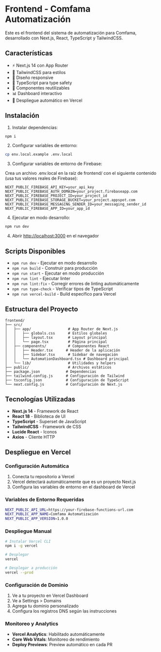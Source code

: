 # Frontend - Comfama Automatización

Este es el frontend del sistema de automatización para Comfama, desarrollado con Next.js, React, TypeScript y TailwindCSS.

## Características

- ⚡ Next.js 14 con App Router
- 🎨 TailwindCSS para estilos
- 📱 Diseño responsive
- 🔧 TypeScript para type safety
- 🎯 Componentes reutilizables
- 📊 Dashboard interactivo
- 🚀 Despliegue automático en Vercel

## Instalación

1. Instalar dependencias:

```bash
npm i
```

2. Configurar variables de entorno:

```bash
cp env.local.example .env.local
```

3. Configurar variables de entorno de Firebase:

Crea un archivo .env.local en la raíz de frontend/ con el siguiente contenido (usa tus valores reales de Firebase):
```env
NEXT_PUBLIC_FIREBASE_API_KEY=your_api_key
NEXT_PUBLIC_FIREBASE_AUTH_DOMAIN=your_project.firebaseapp.com
NEXT_PUBLIC_FIREBASE_PROJECT_ID=your_project_id
NEXT_PUBLIC_FIREBASE_STORAGE_BUCKET=your_project.appspot.com
NEXT_PUBLIC_FIREBASE_MESSAGING_SENDER_ID=your_messaging_sender_id
NEXT_PUBLIC_FIREBASE_APP_ID=your_app_id
```

4. Ejecutar en modo desarrollo:

```bash
npm run dev
```

4. Abrir [http://localhost:3000](http://localhost:3000) en el navegador

## Scripts Disponibles

- `npm run dev` - Ejecutar en modo desarrollo
- `npm run build` - Construir para producción
- `npm run start` - Ejecutar en modo producción
- `npm run lint` - Ejecutar linter
- `npm run lint:fix` - Corregir errores de linting automáticamente
- `npm run type-check` - Verificar tipos de TypeScript
- `npm run vercel-build` - Build específico para Vercel

## Estructura del Proyecto

```
frontend/
├── src/
│   ├── app/                 # App Router de Next.js
│   │   ├── globals.css      # Estilos globales
│   │   ├── layout.tsx       # Layout principal
│   │   └── page.tsx         # Página principal
│   ├── components/          # Componentes React
│   │   ├── Header.tsx      # Header de la aplicación
│   │   ├── Sidebar.tsx      # Sidebar de navegación
│   │   └── AutomationDashboard.tsx # Dashboard principal
│   └── lib/                 # Utilidades y helpers
├── public/                  # Archivos estáticos
├── package.json            # Dependencias
├── tailwind.config.js      # Configuración de Tailwind
├── tsconfig.json           # Configuración de TypeScript
└── next.config.js          # Configuración de Next.js
```

## Tecnologías Utilizadas

- **Next.js 14** - Framework de React
- **React 18** - Biblioteca de UI
- **TypeScript** - Superset de JavaScript
- **TailwindCSS** - Framework de CSS
- **Lucide React** - Iconos
- **Axios** - Cliente HTTP

## Despliegue en Vercel

### Configuración Automática

1. Conecta tu repositorio a Vercel
2. Vercel detectará automáticamente que es un proyecto Next.js
3. Configura las variables de entorno en el dashboard de Vercel

### Variables de Entorno Requeridas

```bash
NEXT_PUBLIC_API_URL=https://your-firebase-functions-url.com
NEXT_PUBLIC_APP_NAME=Comfama Automatización
NEXT_PUBLIC_APP_VERSION=1.0.0
```

### Despliegue Manual

```bash
# Instalar Vercel CLI
npm i -g vercel

# Desplegar
vercel

# Desplegar a producción
vercel --prod
```

### Configuración de Dominio

1. Ve a tu proyecto en Vercel Dashboard
2. Ve a Settings > Domains
3. Agrega tu dominio personalizado
4. Configura los registros DNS según las instrucciones

### Monitoreo y Analytics

- **Vercel Analytics**: Habilitado automáticamente
- **Core Web Vitals**: Monitoreo de rendimiento
- **Deploy Previews**: Preview automático en cada PR
